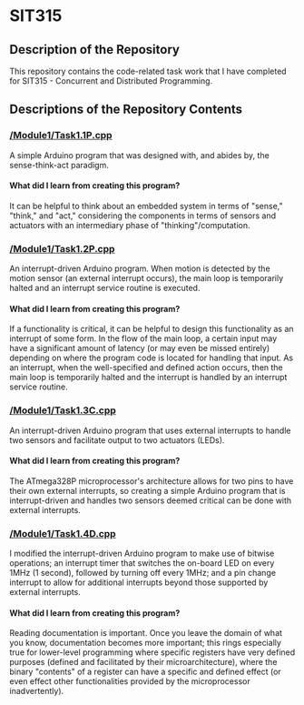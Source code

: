 # SIT315
## Description of the Repository
This repository contains the code-related task work that I have completed for SIT315 - Concurrent and Distributed Programming.

## Descriptions of the Repository Contents
### [/Module1/Task1.1P.cpp](/Module1/Task1.1P.cpp)
A simple Arduino program that was designed with, and abides by, the sense-think-act paradigm.

#### What did I learn from creating this program?
It can be helpful to think about an embedded system in terms of "sense," "think," and "act," considering the components
in terms of sensors and actuators with an intermediary phase of "thinking"/computation.

### [/Module1/Task1.2P.cpp](/Module1/Task1.2P.cpp)
An interrupt-driven Arduino program. When motion is detected by the motion sensor (an external interrupt occurs),
the main loop is temporarily halted and an interrupt service routine is executed.

#### What did I learn from creating this program?
If a functionality is critical, it can be helpful to design this functionality as an interrupt of some form.
In the flow of the main loop, a certain input may have a significant amount of latency (or may even be missed entirely)
depending on where the program code is located for handling that input. As an interrupt, when the well-specified and
defined action occurs, then the main loop is temporarily halted and the interrupt is handled by an interrupt service
routine.

### [/Module1/Task1.3C.cpp](/Module1/Task1.3C.cpp)
An interrupt-driven Arduino program that uses external interrupts to handle two sensors and facilitate output to two actuators (LEDs).

#### What did I learn from creating this program?
The ATmega328P microprocessor's architecture allows for two pins to have their own external interrupts, so creating a simple
Arduino program that is interrupt-driven and handles two sensors deemed critical can be done with external interrupts.

### [/Module1/Task1.4D.cpp](/Module1/Task1.4D.cpp)
I modified the interrupt-driven Arduino program to make use of bitwise operations; an interrupt timer that switches the on-board LED
on every 1MHz (1 second), followed by turning off every 1MHz; and a pin change interrupt to allow for additional interrupts beyond those supported by
external interrupts.

#### What did I learn from creating this program?
Reading documentation is important. Once you leave the domain of what you know, documentation becomes more important;
this rings especially true for lower-level programming where specific registers have very defined purposes (defined and facilitated by their microarchitecture),
where the binary "contents" of a register can have a specific and defined effect (or even effect other functionalities provided by the microprocessor inadvertently).
